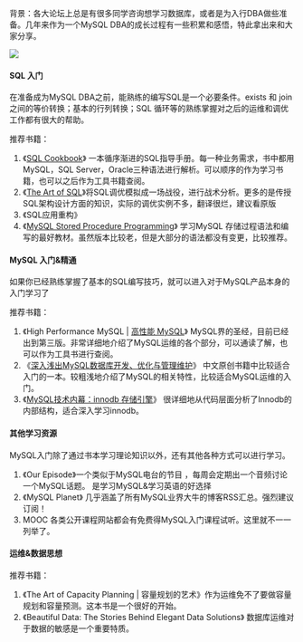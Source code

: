 背景：各大论坛上总是有很多同学咨询想学习数据库，或者是为入行DBA做些准备。几年来作为一个MySQL DBA的成长过程有一些积累和感悟，特此拿出来和大家分享。

![](http://ww4.sinaimg.cn/mw690/5e4d414cgw1er0n45dw9bj20bu07u0ta.jpg)

#### **SQL 入门**

在准备成为MySQL DBA之前，能熟练的编写SQL是一个必要条件。exists 和 join之间的等价转换；基本的行列转换；SQL 循环等的熟练掌握对之后的运维和调优工作都有很大的帮助。

推荐书籍：

1.  《[SQL Cookbook](http://www.amazon.cn/gp/product/0596009763/ref=as_li_qf_sp_asin_il_tl?ie=UTF8&camp=536&creative=3200&creativeASIN=0596009763&linkCode=as2&tag=vastwork-23)》 一本循序渐进的SQL指导手册。每一种业务需求，书中都用MySQL，SQL Server，Oracle三种语法进行解析。可以顺序的作为学习书籍，也可以之后作为工具书籍查阅。
2.  《[The Art of SQL](http://www.amazon.cn/gp/product/0596008945/ref=as_li_qf_sp_asin_il_tl?ie=UTF8&camp=536&creative=3200&creativeASIN=0596008945&linkCode=as2&tag=vastwork-23)》将SQL调优模拟成一场战役，进行战术分析。更多的是传授SQL架构设计方面的知识，实际的调优实例不多，翻译很烂，建议看原版
3.  《SQL应用重构》
4.  《[MySQL Stored Procedure Programming](http://www.amazon.cn/gp/product/0596100892/ref=as_li_qf_sp_asin_il_tl?ie=UTF8&camp=536&creative=3200&creativeASIN=0596100892&linkCode=as2&tag=vastwork-23)》 学习MySQL 存储过程语法和编写的最好教材。虽然版本比较老，但是大部分的语法都没有变更，比较推荐。

#### **MySQL 入门&精通**

如果你已经熟练掌握了基本的SQL编写技巧，就可以进入对于MySQL产品本身的入门学习了

推荐书籍：

1.  《High Performance MySQL | [高性能 MySQL](http://www.amazon.cn/gp/product/B00C1W58DE/ref=as_li_qf_sp_asin_il_tl?ie=UTF8&camp=536&creative=3200&creativeASIN=B00C1W58DE&linkCode=as2&tag=vastwork-23)》 MySQL界的圣经，目前已经出到第三版。非常详细地介绍了MySQL运维的各个部分，可以通读了解，也可以作为工具书进行查阅。
2.  《[深入浅出MySQL数据库开发、优化与管理维护](http://www.amazon.cn/gp/product/B00HI969BA/ref=as_li_qf_sp_asin_il_tl?ie=UTF8&camp=536&creative=3200&creativeASIN=B00HI969BA&linkCode=as2&tag=vastwork-23)》 中文原创书籍中比较适合入门的一本。较粗浅地介绍了MySQL的相关特性，比较适合MySQL运维的入门。
3.  《[MySQL技术内幕：innodb 存储引擎](http://www.amazon.cn/gp/product/B00CXE4R5A/ref=as_li_qf_sp_asin_il_tl?ie=UTF8&camp=536&creative=3200&creativeASIN=B00CXE4R5A&linkCode=as2&tag=vastwork-23)》 很详细地从代码层面分析了Innodb的内部结构，适合深入学习innodb。

#### **其他学习资源**

MySQL入门除了通过书本学习理论知识以外，还有其他各种方式可以进行学习。

1.  《Our Episode》一个类似于MySQL电台的节目 ，每周会定期出一个音频讨论一个MySQL话题。 是学习MySQL&学习英语的好选择
2.  《MySQL Planet》 几乎涵盖了所有MySQL业界大牛的博客RSS汇总。强烈建议订阅！
3.  MOOC 各类公开课程网站都会有免费得MySQL入门课程试听。这里就不一一列举了。

#### **运维&数据思想**

推荐书籍：

1.  《The Art of Capacity Planning | 容量规划的艺术》作为运维免不了要做容量规划和容量预测。这本书是一个很好的开始。
2.  《Beautiful Data: The Stories Behind Elegant Data Solutions》 数据库运维对于数据的敏感是一个重要特质。
